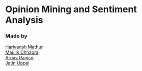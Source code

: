 # Opinion Mining and Sentiment Analysis


### Made by 

[Harivansh Mathur](https://github.com/Harivansh8888)<br/>
[Maulik Chhabra](https://github.com/Maulikchhabra)<br/>
[Arnav Ranjan](https://github.com/Arnav1511)<br/>
[Jatin Uppal](https://github.com/Jatinuppal1)<br/>
